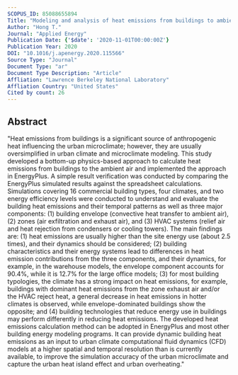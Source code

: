 ```yaml
---
SCOPUS_ID: 85088655894
Title: "Modeling and analysis of heat emissions from buildings to ambient air"
Author: "Hong T."
Journal: "Applied Energy"
Publication Date: {'$date': '2020-11-01T00:00:00Z'}
Publication Year: 2020
DOI: "10.1016/j.apenergy.2020.115566"
Source Type: "Journal"
Document Type: "ar"
Document Type Description: "Article"
Affliation: "Lawrence Berkeley National Laboratory"
Affliation Country: "United States"
Cited by count: 26
---
```


## Abstract
"Heat emissions from buildings is a significant source of anthropogenic heat influencing the urban microclimate; however, they are usually oversimplified in urban climate and microclimate modeling. This study developed a bottom-up physics-based approach to calculate heat emissions from buildings to the ambient air and implemented the approach in EnergyPlus. A simple result verification was conducted by comparing the EnergyPlus simulated results against the spreadsheet calculations. Simulations covering 16 commercial building types, four climates, and two energy efficiency levels were conducted to understand and evaluate the building heat emissions and their temporal patterns as well as three major components: (1) building envelope (convective heat transfer to ambient air), (2) zones (air exfiltration and exhaust air), and (3) HVAC systems (relief air and heat rejection from condensers or cooling towers). The main findings are: (1) heat emissions are usually higher than the site energy use (about 2.5 times), and their dynamics should be considered; (2) building characteristics and their energy systems lead to differences in heat emission contributions from the three components, and their dynamics, for example, in the warehouse models, the envelope component accounts for 90.4%, while it is 12.7% for the large office models; (3) for most building typologies, the climate has a strong impact on heat emissions, for example, buildings with dominant heat emissions from the zone exhaust air and/or the HVAC reject heat, a general decrease in heat emissions in hotter climates is observed, while envelope-dominated buildings show the opposite; and (4) building technologies that reduce energy use in buildings may perform differently in reducing heat emissions. The developed heat emissions calculation method can be adopted in EnergyPlus and most other building energy modeling programs. It can provide dynamic building heat emissions as an input to urban climate computational fluid dynamics (CFD) models at a higher spatial and temporal resolution than is currently available, to improve the simulation accuracy of the urban microclimate and capture the urban heat island effect and urban overheating."
